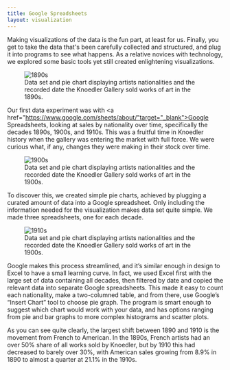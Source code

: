 ```yaml
---
title: Google Spreadsheets
layout: visualization
---
```

Making visualizations of the data is the fun part, at least for us. Finally, you get to take the data that's been carefully collected and structured, and plug it into programs to see what happens. As a relative novices with technology, we explored some basic tools yet still created enlightening visualizations.
<figure class="figure figure-center">
<img src="http://i.imgur.com/NlkIf5i.jpg" title="1890s">
<figcaption>Data set and pie chart displaying artists nationalities and the recorded date the Knoedler Gallery sold works of art in the 1890s. </figcaption>
</figure>

Our first data experiment was with <a href="https://www.google.com/sheets/about/"target="_blank">Google Spreadsheets</a>, looking at sales by nationality over time, specifically the decades 1890s, 1900s, and 1910s. This was a fruitful time in Knoedler history when the gallery was entering the market with full force. We were curious what, if any, changes they were making in their stock over time.
<figure class="figure figure-center">
<img src="http://i.imgur.com/lQx5Ow2.jpg" title="1900s">
<figcaption>Data set and pie chart displaying artists nationalities and the recorded date the Knoedler Gallery sold works of art in the 1900s. </figcaption>
</figure>
To discover this, we created simple pie charts, achieved by plugging a curated amount of data into a Google spreadsheet. Only including the information needed for the visualization makes data set quite simple. We made three spreadsheets, one for each decade.
<figure class="figure figure-center">
<img src="http://i.imgur.com/eAUm0Ah.jpg" title="1910s">
<figcaption>Data set and pie chart displaying artists nationalities and the recorded date the Knoedler Gallery sold works of art in the 1900s.</figcaption>
</figure>
Google makes this process streamlined, and it’s similar enough in design to Excel to have a small learning curve. In fact, we used Excel first with the large set of data containing all decades, then filtered by date and copied the relevant data into separate Google spreadsheets. This made it easy to count each nationality, make a two-columned table, and from there, use Google’s “Insert Chart” tool to choose pie graph. The program is smart enough to suggest which chart would work with your data, and has options ranging from pie and bar graphs to more complex histograms and scatter plots.

As you can see quite clearly, the largest shift between 1890 and 1910 is the movement from French to American. In the 1890s, French artists had an over 50% share of all works sold by Knoedler, but by 1910 this had decreased to barely over 30%, with American sales growing from 8.9% in 1890 to almost a quarter at 21.1% in the 1910s. 

